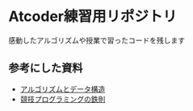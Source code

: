 # Atcoder練習用リポジトリ
感動したアルゴリズムや授業で習ったコードを残します

## 参考にした資料
- [アルゴリズムとデータ構造](https://www.amazon.co.jp/dp/4065128447 "amazon")
- [競技プログラミングの鉄則](https://www.amazon.co.jp/%E7%AB%B6%E6%8A%80%E3%83%97%E3%83%AD%E3%82%B0%E3%83%A9%E3%83%9F%E3%83%B3%E3%82%B0%E3%81%AE%E9%89%84%E5%89%87-%E3%82%A2%E3%83%AB%E3%82%B4%E3%83%AA%E3%82%BA%E3%83%A0%E5%8A%9B%E3%81%A8%E6%80%9D%E8%80%83%E5%8A%9B%E3%82%92%E9%AB%98%E3%82%81%E3%82%8B77%E3%81%AE%E6%8A%80%E8%A1%93-Compass-Books%E3%82%B7%E3%83%AA%E3%83%BC%E3%82%BA-%E7%B1%B3%E7%94%B0/dp/483997750X/ref=sr_1_1?adgrpid=140878461260&dib=eyJ2IjoiMSJ9.yQsOpLgUcKofMzxUDgRKYO_I6hLcf79QPHM04k8JVkoa7ouOPxCKMnqUW2LVUV-Mn863Gu86WcmKBV1uXG4STGv87eSMde4UYd4KBpHQ20EfY3UoeE9bFZ4L6_cDsI9s9c7oh94kJMxSkKIxzfTzVoGPd0ryGXqxShSmrm2B_OxxGpkJp10zMHh43avpwzWCka78gA4t0u_lt5EvNTB8LLvZvyk9h5JTp8kUOQXnLZJK76EpoY6K64KSUNSwoPFFl2zm4PnAz19AKfdJm5ZieqTMX9i0vxDZPfHUIEQAITgano05ZMN5-OACF0UcSXABWo9PPq38K91ApeCO7cTN6u4PWwqV5UEDcNN4rqcsf0imER4xBcsYD0P7pojRtFui3uTKaUOGs9WsswKgPt01u2fQ69vP0JcZWHNcUGh7pGBcgVRlVQ23z1CdY09MESsY.hwCOBqc8v8ysgSncg-cse84osDOoJs-Y4JJkDr4k3KI&dib_tag=se&hvadid=679023005038&hvdev=c&hvlocphy=9170485&hvnetw=g&hvqmt=b&hvrand=1950118997914035701&hvtargid=kwd-1749199525835&hydadcr=27265_14738572&jp-ad-ap=0&keywords=%E7%AB%B6%E6%8A%80%E3%83%97%E3%83%AD%E3%82%B0%E3%83%A9%E3%83%9F%E3%83%B3%E3%82%B0%E3%81%AE%E9%89%84%E5%89%87&qid=1736208875&sr=8-1 "amazon")